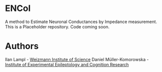 # ENCoI
A method to Estimate Neuronal Conductances by Impedance measurement. 
This is a Placeholder repository. Code coming soon.

# Authors
Ilan Lampl - [Weizmann Institute of Science](https://www.weizmann.ac.il/neurobiology/labs/lampl/home)
Daniel Müller-Komorowska - [Institute of Experimental Epileptology and Cognition Research](https://eecr-bonn.de/beck-group/)
